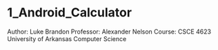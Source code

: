 # 1_Android_Calculator
Author: Luke Brandon
Professor: Alexander Nelson
Course: CSCE 4623
University of Arkansas Computer Science
